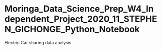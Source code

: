 # Moringa_Data_Science_Prep_W4_Independent_Project_2020_11_STEPHEN_GICHONGE_Python_Notebook
Electric Car sharing data analysis
